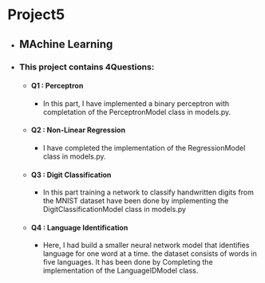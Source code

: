 # Project5

* ## MAchine Learning
* ### This project contains 4Questions:
   + #### Q1  : Perceptron
     * In this part, I have implemented a binary perceptron with completation of the PerceptronModel class in models.py.
   + #### Q2  : Non-Linear Regression
     * I have completed the implementation of the RegressionModel class in models.py.
   + #### Q3  : Digit Classification
     * In this part training a network to classify handwritten digits from the MNIST dataset have been done by implementing the DigitClassificationModel class in models.py
   + #### Q4  : Language Identification
     *  Here, I had build a smaller neural network model that identifies language for one word at a time. the dataset consists of words in five languages. It has been done by Completing the implementation of the LanguageIDModel class.
